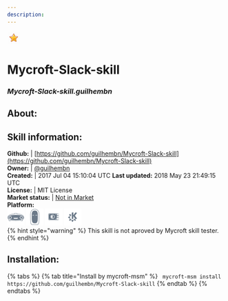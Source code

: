 ```yaml
---    
description:   
---    
```

![](../.gitbook/assets/star.png)  
# Mycroft-Slack-skill  
### _Mycroft-Slack-skill.guilhembn_  
## About:  


## Skill information:  
**Github:** | [https://github.com/guilhembn/Mycroft-Slack-skill](https://github.com/guilhembn/Mycroft-Slack-skill)  
**Owner:** | [@guilhembn](https://github.com/guilhembn)  
**Created:** | 2017 Jul 04 15:10:04 UTC  **Last updated:** 2018 May 23 21:49:15 UTC  
**License:** | MIT License  
**Market status:** | [Not in Market](https://market.mycroft.ai/skill/)  
**Platform:**  
 ![](../.gitbook/assets/mark-1-icon.png)  ![](../.gitbook/assets/mark-2-icon.png)  ![](../.gitbook/assets/picroft-icon.png)  ![](../.gitbook/assets/kde.png)   
{% hint style="warning" %}
This skill is not aproved by Mycroft skill tester.
{% endhint %}
    
## Installation:  
{% tabs %}
{% tab title="Install by mycroft-msm" %}
``` mycroft-msm install https://github.com/guilhembn/Mycroft-Slack-skill```
{% endtab %}
  {% endtabs %}
  